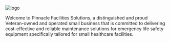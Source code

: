 ---
---
![logo](img/brandmark.png "PFS Logo")

Welcome to Pinnacle Facilities Solutions, a distinguished and proud
Veteran-owned and operated small business that is committed to delivering
cost-effective and reliable maintenance solutions for emergency life safety
equipment specifically tailored for small healthcare facilities.